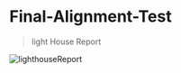 # Final-Alignment-Test 

> light House Report

![lighthouseReport](https://t3357294.p.clickup-attachments.com/t3357294/616c6605-804f-489a-9f65-bfad83103bac/image.png?view=open)
